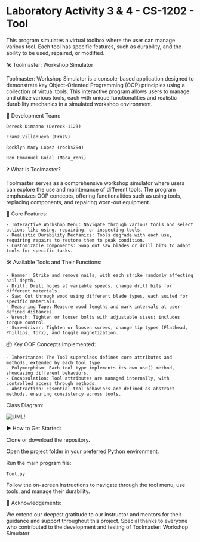 # Laboratory Activity 3 & 4 - CS-1202 - Tool
This program simulates a virtual toolbox where the user can manage various tool. Each tool has specific features, such as durability, and the ability to be used, repaired, or modified. 

🛠️ Toolmaster: Workshop Simulator

Toolmaster: Workshop Simulator is a console-based application designed to demonstrate key Object-Oriented Programming (OOP) principles using a collection of virtual tools. This interactive program allows users to manage and utilize various tools, each with unique functionalities and realistic durability mechanics in a simulated workshop environment.

👥 Development Team:

    Dereck Dimaano (Dereck-1123)

    Franz Villanueva (FrnzV)

    Rocklyn Mary Lopez (rocks294)

    Ron Emmanuel Guial (Maca_roni)

                                                                   

❓ What is Toolmaster?

Toolmaster serves as a comprehensive workshop simulator where users can explore the use and maintenance of different tools. The program emphasizes OOP concepts, offering functionalities such as using tools, replacing components, and repairing worn-out equipment.

🔧 Core Features:

    - Interactive Workshop Menu: Navigate through various tools and select actions like using, repairing, or inspecting tools.
    - Realistic Durability Mechanics: Tools degrade with each use, requiring repairs to restore them to peak condition.
    - Customizable Components: Swap out saw blades or drill bits to adapt tools for specific tasks.

🛠️ Available Tools and Their Functions:

    - Hammer: Strike and remove nails, with each strike randomly affecting nail depth.
    - Drill: Drill holes at variable speeds, change drill bits for different materials.
    - Saw: Cut through wood using different blade types, each suited for specific materials.
    - Measuring Tape: Measure wood lengths and mark intervals at user-defined distances.
    - Wrench: Tighten or loosen bolts with adjustable sizes; includes torque control.
    - Screwdriver: Tighten or loosen screws, change tip types (Flathead, Phillips, Torx), and toggle magnetization.


📦 Key OOP Concepts Implemented:

    - Inheritance: The Tool superclass defines core attributes and methods, extended by each tool type.
    - Polymorphism: Each tool type implements its own use() method, showcasing different behaviors.
    - Encapsulation: Tool attributes are managed internally, with controlled access through methods.
    - Abstraction: Essential tool behaviors are defined as abstract methods, ensuring consistency across tools.

Class Diagram:

![UML!](https://cdn.discordapp.com/attachments/1331224481288687723/1371037566488416337/UML.png?ex=6821adbc&is=68205c3c&hm=fecc5b351da9f52d53b18470061570f3ffe6a060e8ce1b29c68f71e8468032b3&)

▶️ How to Get Started:

Clone or download the repository.

Open the project folder in your preferred Python environment.

Run the main program file:

    Tool.py

Follow the on-screen instructions to navigate through the tool menu, use tools, and manage their durability.

🌟 Acknowledgements:

We extend our deepest gratitude to our instructor and mentors for their guidance and support throughout this project. Special thanks to everyone who contributed to the development and testing of Toolmaster: Workshop Simulator.
